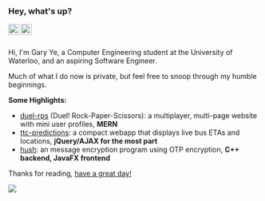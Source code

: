 ### Hey, what's up?
<a href="https://www.linkedin.com/in/raygye/">
  <img align="left" alt="LinkedIn" width="22px" src="https://cdn.jsdelivr.net/npm/simple-icons@v3/icons/linkedin.svg" />
</a>
<a href="mailto: https://gary.ye@uwaterloo.ca">
  <img align="left" alt="email" width="22px" src="https://cdn.jsdelivr.net/npm/simple-icons@v3/icons/minutemailer.svg" />
</a>
<br />
<br />

Hi, I'm Gary Ye, a Computer Engineering student at the University of Waterloo, and an aspiring Software Engineer. 

Much of what I do now is private, but feel free to snoop through my humble beginnings.


**Some Highlights:**
- [duel-rps](https://github.com/raygye/duel-rps-backend) (Duel! Rock-Paper-Scissors): a multiplayer, multi-page website with mini user profiles, **MERN**
- [ttc-predictions](https://github.com/raygye/ttc_predictions): a compact webapp that displays live bus ETAs and locations, **jQuery/AJAX for the most part**
- [hush](https://github.com/raygye/Hush): an message encryption program using OTP encryption, **C++ backend, JavaFX frontend**

Thanks for reading, [have a great day!](https://www.youtube.com/watch?v=dQw4w9WgXcQ)

![](https://komarev.com/ghpvc/?username=raygye&color=green)
